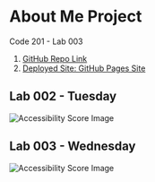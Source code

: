 # About Me Project

Code 201 - Lab 003

1. [GitHub Repo Link]()
2. [Deployed Site: GitHub Pages Site]()



 ## Lab 002 - Tuesday
![Accessibility Score Image](./img/Screenshot%202024-02-20%20at%2018.20.12.png)

 ## Lab 003 - Wednesday
![Accessibility Score Image](./img/)

